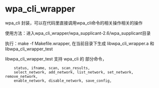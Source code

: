# wpa_cli_wrapper
wpa_cli 封装，可以在代码里直接调用wpa_cli命令的相关操作相关的操作

使用方法：进入wpa_cli_wrapper/wpa_supplicant-2.6/wpa_supplicant目录

执行：make -f Makefile.wrapper, 在当前目录下生成 libwpa_cli_wrapper.a 和 libwpa_cli_wrapper_test

libwpa_cli_wrapper_test 支持 wpa_cli 的 部分命令，

        status, ifname, scan, scan_results,
        select_network, add_network, list_network, set_network, remove_network,
        enable_network, disable_network, save_config,

